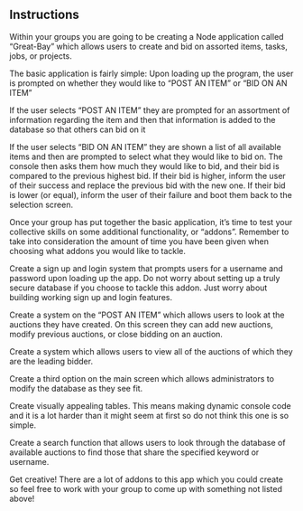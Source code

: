 ## Instructions

Within your groups you are going to be creating a Node application called “Great-Bay” which allows users to create and bid on assorted items, tasks, jobs, or projects.

The basic application is fairly simple: Upon loading up the program, the user is prompted on whether they would like to “POST AN ITEM” or “BID ON AN ITEM”

If the user selects “POST AN ITEM” they are prompted for an assortment of information regarding the item and then that information is added to the database so that others can bid on it

If the user selects “BID ON AN ITEM” they are shown a list of all available items and then are prompted to select what they would like to bid on. The console then asks them how much they would like to bid, and their bid is compared to the previous highest bid. If their bid is higher, inform the user of their success and replace the previous bid with the new one. If their bid is lower (or equal), inform the user of their failure and boot them back to the selection screen.

Once your group has put together the basic application, it’s time to test your collective skills on some additional functionality, or “addons”. Remember to take into consideration the amount of time you have been given when choosing what addons you would like to tackle.

Create a sign up and login system that prompts users for a username and password upon loading up the app. Do not worry about setting up a truly secure database if you choose to tackle this addon. Just worry about building working sign up and login features.

Create a system on the “POST AN ITEM” which allows users to look at the auctions they have created. On this screen they can add new auctions, modify previous auctions, or close bidding on an auction.

Create a system which allows users to view all of the auctions of which they are the leading bidder.

Create a third option on the main screen which allows administrators to modify the database as they see fit.

Create visually appealing tables. This means making dynamic console code and it is a lot harder than it might seem at first so do not think this one is so simple.

Create a search function that allows users to look through the database of available auctions to find those that share the specified keyword or username.

Get creative! There are a lot of addons to this app which you could create so feel free to work with your group to come up with something not listed above!